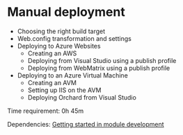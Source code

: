 # Manual deployment



- Choosing the right build target
- Web.config transformation and settings
- Deploying to Azure Websites
	- Creating an AWS
	- Deploying from Visual Studio using a publish profile
	- Deploying from WebMatrix using a publish profile
- Deploying to an Azure Virtual Machine
	- Creating an AVM
	- Setting up IIS on the AVM
	- Deploying Orchard from Visual Studio

Time requirement: 0h 45m

Dependencies: [Getting started in module development](../ModuleDevelopmentAndApis/GettingStartedInModuleDevelopment)